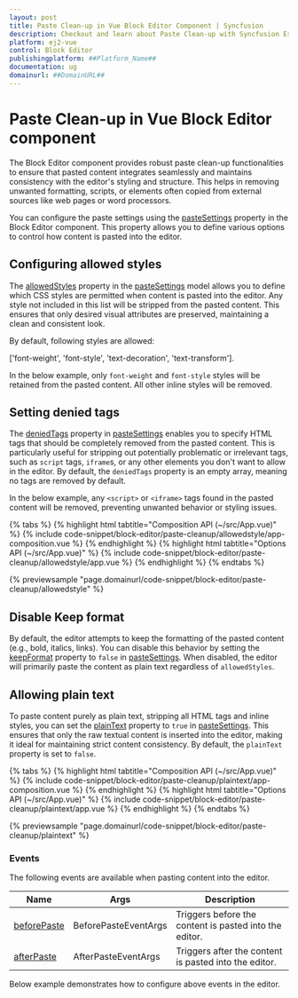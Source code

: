 ```yaml
---
layout: post
title: Paste Clean-up in Vue Block Editor Component | Syncfusion
description: Checkout and learn about Paste Clean-up with Syncfusion Essential Vue Block Editor component, its elements, and more details.
platform: ej2-vue
control: Block Editor 
publishingplatform: ##Platform_Name##
documentation: ug
domainurl: ##DomainURL##
---
```


# Paste Clean-up in Vue Block Editor component

The Block Editor component provides robust paste clean-up functionalities to ensure that pasted content integrates seamlessly and maintains consistency with the editor's styling and structure. This helps in removing unwanted formatting, scripts, or elements often copied from external sources like web pages or word processors.

You can configure the paste settings using the [pasteSettings](../api/blockeditor/#pastesettings) property in the Block Editor component. This property allows you to define various options to control how content is pasted into the editor.

## Configuring allowed styles

The [allowedStyles](../api/blockeditor/pasteSettingsModel/#allowedstyles) property in the [pasteSettings](../api/blockeditor/#pastesettings) model allows you to define which CSS styles are permitted when content is pasted into the editor. Any style not included in this list will be stripped from the pasted content. This ensures that only desired visual attributes are preserved, maintaining a clean and consistent look.

By default, following styles are allowed:

['font-weight', 'font-style', 'text-decoration', 'text-transform'].

In the below example, only `font-weight` and `font-style` styles will be retained from the pasted content. All other inline styles will be removed.

## Setting denied tags

The [deniedTags](../api/blockeditor/pasteSettingsModel/#deniedtags) property in [pasteSettings](../api/blockeditor/#pastesettings) enables you to specify HTML tags that should be completely removed from the pasted content. This is particularly useful for stripping out potentially problematic or irrelevant tags, such as `script` tags, `iframe`s, or any other elements you don't want to allow in the editor. By default, the `deniedTags` property is an empty array, meaning no tags are removed by default.

In the below example, any `<script>` or `<iframe>` tags found in the pasted content will be removed, preventing unwanted behavior or styling issues.

{% tabs %}
{% highlight html tabtitle="Composition API (~/src/App.vue)" %}
{% include code-snippet/block-editor/paste-cleanup/allowedstyle/app-composition.vue %}
{% endhighlight %}
{% highlight html tabtitle="Options API (~/src/App.vue)" %}
{% include code-snippet/block-editor/paste-cleanup/allowedstyle/app.vue %}
{% endhighlight %}
{% endtabs %}
  
{% previewsample "page.domainurl/code-snippet/block-editor/paste-cleanup/allowedstyle" %}

## Disable Keep format

By default, the editor attempts to keep the formatting of the pasted content (e.g., bold, italics, links). You can disable this behavior by setting the [keepFormat](../api/blockeditor/pasteSettingsModel/#keepformat) property to `false` in [pasteSettings](../api/blockeditor/#pastesettings). When disabled, the editor will primarily paste the content as plain text regardless of `allowedStyles`.

## Allowing plain text

To paste content purely as plain text, stripping all HTML tags and inline styles, you can set the [plainText](../api/blockeditor/pasteSettingsModel/#plaintext) property to `true` in [pasteSettings](../api/blockeditor/#pastesettings). This ensures that only the raw textual content is inserted into the editor, making it ideal for maintaining strict content consistency. By default, the `plainText` property is set to `false`.

{% tabs %}
{% highlight html tabtitle="Composition API (~/src/App.vue)" %}
{% include code-snippet/block-editor/paste-cleanup/plaintext/app-composition.vue %}
{% endhighlight %}
{% highlight html tabtitle="Options API (~/src/App.vue)" %}
{% include code-snippet/block-editor/paste-cleanup/plaintext/app.vue %}
{% endhighlight %}
{% endtabs %}
  
{% previewsample "page.domainurl/code-snippet/block-editor/paste-cleanup/plaintext" %}

### Events

The following events are available when pasting content into the editor.

|Name|Args|Description|
|---|---|---|
|[beforePaste](../api/blockeditor/#beforepaste)|BeforePasteEventArgs|Triggers before the content is pasted into the editor.|
|[afterPaste](../api/blockeditor/#afterpaste)|AfterPasteEventArgs|Triggers after the content is pasted into the editor.|

Below example demonstrates how to configure above events in the editor.